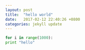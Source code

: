 ```yaml
---
layout: post
title:  "hello world"
date:   2017-02-12 22:40:26 +0800
categories: jekyll update
---
```

```python
for i in range(1000):
print "hello"
```


[jekyll-docs]: http://jekyllrb.com/docs/home
[jekyll-gh]:   https://github.com/jekyll/jekyll
[jekyll-talk]: https://talk.jekyllrb.com/
